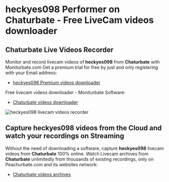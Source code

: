 # heckyes098 Performer on Chaturbate - Free LiveCam videos downloader

## Chaturbate Live Videos Recorder

Monitor and record livecam videos of **heckyes098** from **Chaturbate** with Moniturbate.com
Get a premium trial for free by just and only registering with your Email address:
* [heckyes098 Premium videos downloader](https://moniturbate.com/request-demo-licence-key.html)

Free livecam videos downloader - Moniturbate Software:
* [Chaturbate videos downloader](https://moniturbate.com/moniturbate-download-software.html)

![heckyes098 livecam videos recorder](https://peachurnet.com/templates/moniturbate-software.png)


## Capture heckyes098 videos from the Cloud and watch your recordings on Streaming

Without the need of downloading a software, capture **heckyes098** livecam videos from **Chaturbate** 100% online.
Watch Livecam archives from **Chaturbate** unlimitedly from thousands of existing recordings, only on Peachurbate.com and its websites network:
* [Chaturbate videos archives](https://peachurnet.com/)